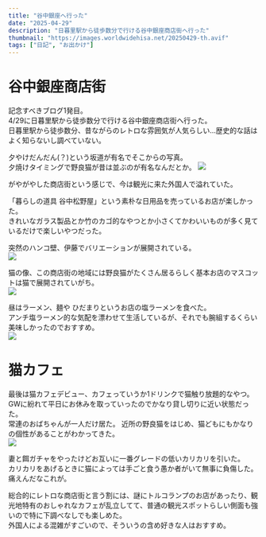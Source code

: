 ```yaml
---
title: "谷中銀座へ行った"
date: "2025-04-29"
description: "日暮里駅から徒歩数分で行ける谷中銀座商店街へ行った"
thumbnail: "https://images.worldwidehisa.net/20250429-th.avif"
tags: ["日記", "お出かけ"]
---
```


# 谷中銀座商店街
記念すべきブログ1発目。  
4/29に日暮里駅から徒歩数分で行ける谷中銀座商店街へ行った。  
日暮里駅から徒歩数分、昔ながらのレトロな雰囲気が人気らしい...歴史的な話はよく知らないし調べていない。  

夕やけだんだん(？)という坂道が有名でそこからの写真。  
夕焼けタイミングで野良猫が昔は並ぶのが有名なんだとか。
![](https://images.worldwidehisa.net/20250429-01.jpg)

がやがやした商店街という感じで、今は観光に来た外国人で溢れていた。  

「暮らしの道具 谷中松野屋」という素朴な日用品を売っているお店が楽しかった。  
きれいなガラス製品とか竹のカゴ的なやつとか小さくてかわいいものが多く見ているだけで楽しいやつだった。  

突然のハンコ壁、伊藤でバリエーションが展開されている。  
![](https://images.worldwidehisa.net/20250429-02.jpg)

猫の像、この商店街の地域には野良猫がたくさん居るらしく基本お店のマスコットは猫で展開されていがち。  
![](https://images.worldwidehisa.net/20250429-03.jpg)

昼はラーメン、麺や ひだまりというお店の塩ラーメンを食べた。  
アンチ塩ラーメン的な気配を漂わせて生活しているが、それでも腕組するくらい美味しかったのでおすすめ。  
![](https://images.worldwidehisa.net/20250429-04.avif)

# 猫カフェ

最後は猫カフェデビュー、カフェっていうか1ドリンクで猫触り放題的なやつ。  
GWに紛れて平日にお休みを取っていったのでかなり貸し切りに近い状態だった。  
常連のおばちゃんが一人だけ居た。
近所の野良猫をはじめ、猫どもにもかなりの個性があることがわかってきた。  
![](https://images.worldwidehisa.net/20250429-05.jpg)

妻と餌ガチャをやったけどお互いに一番グレードの低いカリカリを引いた。  
カリカリをあげるときに猫によっては手ごと食う愚か者がいて無事に負傷した。  
痛えんだなこれが。  

総合的にレトロな商店街と言う割には、謎にトルコランプのお店があったり、観光地特有のおしゃれなカフェが乱立してて、普通の観光スポットらしい側面も強いので特に下調べなしでも楽しめた。  
外国人による混雑がすごいので、そういうの含め好きな人はおすすめ。
